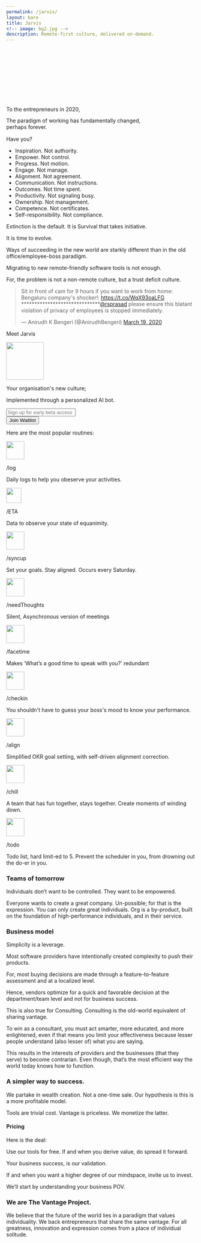 ```yaml
---
permalink: /jarvis/
layout: bare
title: Jarvis
<!-- image: bg2.jpg -->
description: Remote-first culture, delivered on-demand.
---
```


<!-- <div class="grid-x">
	<div class="small-6 cell">
		<img src="{{site.url}}/assets/img/jbg3.jpg" class="fullwidth" >
	</div>
	<div class="small-6 cell">
		<img src="{{site.url}}/assets/img/jbg2.jpg" class="fullwidth">
	</div>
</div> -->
<!-- <div style="background:url('https://www.sciencealert.com/images/articles/processed/remote-work_1024.jpg') no-repeat; background-size: cover;"> -->
<div style="background-size: cover; background: url('https://d24cgw3uvb9a9h.cloudfront.net/cms/5/7c1a85bd-24af-41fd-a4e6-9107c253cbef.jpg') no-repeat; background-position: center">
	<div class="grid-container">
		<div class="grid-x grid-padding-x s-ws-bottom-p" style="padding-top:10em;">
			<div class="small-4 small-offset-3 cell" >
					<div class="">
						<p class="nm f-1-25x ">To the entrepreneurs in 2020,</p>
						<p class=" f-1-5x bold" style="line-height: 1.2">The paradigm of working has fundamentally changed, <br> <span class="bkc">perhaps forever.</span></p>
						<p class="f-1-25x ">Have you?</p>
					</div>
			</div>
		</div>
	</div>
	<div class="grid-x align-right">
		<div class="small-5 end cell b-ws-bottom-p" >
			<div class="f-2x">
				<ul class="cyclelist">
				  <li><span class="wc bold">Inspiration. </span><span class="wcolor">Not authority.</span></li>
				  <li><span class="wc bold">Empower. </span><span class="wcolor">Not control.</span></li>
				  <li><span class="wc bold">Progress. </span><span class="wcolor">Not motion.</span></li>
				  <li><span class="wc bold">Engage. </span><span class="wcolor">Not manage.</span></li>
				  <li><span class="wc bold">Alignment. </span><span class="wcolor">Not agreement.</span></li>
				  <li><span class="wc bold">Communication. </span><span class="wcolor">Not instructions.</span></li>
				  <li><span class="wc bold">Outcomes. </span><span class="wcolor">Not time spent.</span></li>
				  <li><span class="wc bold">Productivity. </span><span class="wcolor">Not signaling busy.</span></li>
				  <li><span class="wc bold">Ownership. </span><span class="wcolor">Not management.</span></li>
				  <li><span class="wc bold">Competence. </span><span class="wcolor">Not certificates.</span></li>
				  <li><span class="wc bold">Self-responsibility. </span><span class="wcolor">Not compliance.</span></li>
				</ul>
			</div>
		</div>
	</div>
</div>

	
<!-- <div class="grid-container">
	<div class="grid-x align-center">
			<div class="small-10 wbg cell s-ws-top-p" style="margin-top: -8em;">
				<div class="grid-x grid-padding-x">
					<div class="small-7 cell text-right">
						<p class="nm f-1-25x">This is 2020.</p>
						<p class="nm f-1-25x">The ways of working have fundamentally changed, perhaps forever.</p>
						<p class="f-1-25x">Have you?</p>
					</div>
					<div class="small-5 cell">
						<div class="f-1-5x">Inspiration. Not authority.</div>
					</div>
				</div>
			</div>
	</div>
</div> -->
<div class="lgbg">
	<div class="grid-container">
		<div class="grid-x grid-padding-x align-center">
			<div class="small-6	cell b-ws-top b-ws-bottom-p">
				<p class="dbc bold nm">Extinction is the default. It is Survival that takes initiative. </p>
				<p>It is time to evolve.</p>
				<p>Ways of succeeding in the new world are starkly different than in the old office/employee-boss paradigm. </p>
				<p>Migrating to new remote-friendly software tools is not enough.</p>
				<p class="bold dbc">For, the problem is not a non-remote culture, but a trust deficit culture.</p>
				<div class="b-ws-top">
				<blockquote class="twitter-tweet"><p lang="en" dir="ltr">Sit in front of cam for 9 hours if you want to work from home: Bengaluru company&#39;s shocker!: <a href="https://t.co/WqX93oaLFG">https://t.co/WqX93oaLFG</a><br>******************************<a href="https://twitter.com/rsprasad?ref_src=twsrc%5Etfw">@rsprasad</a> please ensure this blatant violation of privacy of employees is stopped immediately.</p>&mdash; Anirudh K Bengeri (@AnirudhBengeri) <a href="https://twitter.com/AnirudhBengeri/status/1240500681456250880?ref_src=twsrc%5Etfw">March 19, 2020</a></blockquote> <script async src="https://platform.twitter.com/widgets.js" charset="utf-8"></script>
				</div>
			</div>
		</div>
	</div>
</div>
<!-- <div class="lgbg">
	<div class="grid-container">
		<div class="grid-x grid-padding-x align-center">
			<div class="small-6 cell b-ws-top b-ws-bottom-p">
				<p class="bold dbc">Don't wait to hear it from your managers</p>
				<blockquote>“It is difficult to get a man to understand something when his salary depends upon his not understanding it”
				<cite>-Said someone wise</cite>
				</blockquote>
				<p>The era of ‘manage’-ing individuals is over. Most managers understand it, but will not do anything about it.</p>
				<p> The other few have started to evolve and you can spot them by their drive to truly inspire output.</p>
				<p>They captain their team, to victory. With zen, energy, and vantage. And in observing their success, lies the secret to this transition.</p>
				<p>Champion productivity, not ‘manage’ humans. The latter produces no valuable business result, and is an archai-ing construct from the industrial age.</p>
				<p>We are championing this transition.</p>
			</div>
		</div>
	</div>
</div> -->
<div class="wbg">
	<div class="grid-container">
		<div class="grid-x grid-padding-x align-center">
			<div class="small-6 cell b-ws-bottom-p b-ws-top-p">
				<div class="text-center m-ws-bottom">
					<p class="f-1-5x">Meet <span class="bold dbc">Jarvis</span></p>
					<div><img src="{{site.url}}/assets/img/jarvis.png" width="100px;"></div>
				</div>
				<div class="text-center b-ws-bottom">
					<p class="bkc nm f-1-25x">Your organisation's new culture;</p>
					<p class="f-1-25x">Implemented through a personalized AI bot.</p>
				</div>
				<div class="grid-x align-center">
					<div class="small-8 cell">
						<div class="input-group">
						  <input class="input-group-field" type="email" placeholder="Sign up for early beta access">
						  <div class="input-group-button">
						    <input type="submit" class="button" value="Join Waitlist">
						  </div>
						</div>
					</div>
					 <div class="small-8 cell s-ws-bottom b-ws-top">
						<p>Here are the most popular routines:</p>
					</div>
				</div>
				<div class="grid-x grid-padding-x">
					<div class="small-4 cell">
						<img src="https://image.flaticon.com/icons/svg/846/846935.svg" width="48px;">
						<p class="dbc bold nm xs-ws-top">/log</p>
						<p class="s">Daily logs to help you obeserve your activities.</p>
					</div>
					<div class="small-4 cell">
						<img src="https://image.flaticon.com/icons/svg/786/786143.svg" width="40px;">
						<p class="dbc bold nm xs-ws-top-p">/ETA</p>
						<p class="s">Data to observe your state of equanimity.</p>
					</div>
					<div class="small-4 cell">
						<img src="https://image.flaticon.com/icons/svg/847/847645.svg" width="48px;">
						<p class="dbc bold nm xs-ws-top">/syncup</p>
						<p class="s">Set your goals. Stay aligned. Occurs every Saturday.</p>
					</div>
				<!-- <p class="m-ws-top">Think of it like every individual’s personal coach to help them operate at peak performance.</p>
				<p class="nm">We use it internally and have honed it over multiple iterations.</p>
				<p>PS: Shhh... It's the secret sauce, now being offered to the world.</p> -->
			</div>
			<div class="grid-x grid-padding-x s-ws-top s-ws-bottom op">
					<div class="small-4 cell">
						<img src="https://image.flaticon.com/icons/svg/2103/2103633.svg" width="48px;" class="gs">
						<p class="dbc bold nm xs-ws-top">/needThoughts</p>
						<p class="s">Silent, Asynchronous version of meetings</p>
					</div>
					<div class="small-4 cell">
						<img src="https://image.flaticon.com/icons/svg/2818/2818384.svg" width="48px;" class="gs">
						<p class="dbc bold nm ">/facetime</p>
						<p class="s">Makes ‘What’s a good time to speak with you?’ redundant</p>
					</div>
					<div class="small-4 cell">
						<img src="https://image.flaticon.com/icons/svg/1571/1571895.svg" width="48px;" class="gs">
						<p class="dbc bold nm xs-ws-top">/checkin</p>
						<p class="s">You shouldn't have to guess your boss's mood to know your performance.</p>
					</div>
			</div>
			<div class="grid-x grid-padding-x op">
					<div class="small-4 cell">
						<img src="https://image.flaticon.com/icons/svg/2699/2699706.svg" width="48px;" class="gs">
						<p class="dbc bold nm xs-ws-top">/align</p>
						<p class="s">Simplified OKR goal setting, with self-driven alignment correction.</p>
					</div>
					<div class="small-4 cell">
						<img src="https://image.flaticon.com/icons/svg/864/864763.svg" width="48px;" class="gs">
						<p class="dbc bold nm">/chill</p>
						<p class="s">A team that has fun together, stays together. Create moments of winding down.</p>
					</div>
					<div class="small-4 cell">
						<img src="https://image.flaticon.com/icons/svg/941/941560.svg" width="48px;" class="gs">
						<p class="dbc bold nm xs-ws-top">/todo</p>
						<p class="s">Todo list, hard limit-ed to 5. Prevent the scheduler in you, from drowning out the do-er in you.</p>
					</div>
			</div>
		</div>
	</div>
</div>
 




<!-- <div class="loader">
    <svg viewBox="0 0 80 80">
        <circle id="test" cx="40" cy="40" r="32"></circle>
    </svg>
</div>

<div class="loader triangle">
    <svg viewBox="0 0 86 80">
        <polygon points="43 8 79 72 7 72"></polygon>
    </svg>
</div>

<div class="loader">
    <svg viewBox="0 0 80 80">
        <rect x="8" y="8" width="64" height="64"></rect>
    </svg>
</div> 

// https://codepen.io/aaroniker/pen/omvYNZ 

-->


<div class="lgbg">
	<div class="grid-container">
		<div class="grid-x grid-padding-x align-center">
			<div class="small-6 cell b-ws-bottom-p b-ws-top-p">
				<h3>Teams of tomorrow</h3>
				<p class="bkc">Individuals don’t want to be controlled. They want to be empowered. </p>
				<p>Everyone wants to create a great company. Un-possible; for that is the expression. You can only create great individuals. Org is a by-product, built on the foundation of high-performance individuals, and in their service. </p>
			</div>
		</div>
	</div>
</div>
<div class="wbg">
	<div class="grid-container">
		<div class="grid-x grid-padding-x align-center">
			<div class="small-6 cell b-ws-bottom-p b-ws-top-p">
			<h3>Business model</h3>
			<p class="bkc">Simplicity is a leverage.</p>
			<p class="nm">Most software providers have intentionally created complexity to push their products.</p>
			<p>For, most buying decisions are made through a feature-to-feature assessment and at a localized level.</p>
			<p class="bkc">Hence, vendors optimize for a quick and favorable decision at the department/team level and not for business success.</p>
			<p class="b-ws-top">This is also true for Consulting. Consulting is the old-world equivalent of sharing vantage.</p>
			<p class="bkc">To win as a consultant, you must act smarter, more educated, and more enlightened, even if that means you limit your effectiveness because lesser people understand (also lesser of) what you are saying.</p>
			<p class="b-ws-top">This results in the interests of providers and the businesses (that they serve) to become contrarian. Even though, that’s the most efficient way the world today knows how to function.</p>
			</div>
		</div>
	</div>
</div>
<div class="wbg">
	<div class="grid-container">
		<div class="grid-x grid-padding-x align-center">
			<div class="small-6 cell b-ws-bottom-p">
			<h3>A simpler way to success.</h3>
			<p>We partake in wealth creation. Not a one-time sale. Our hypothesis is this is a more profitable model.</p>
			<p>Tools are trivial cost. Vantage is priceless. We monetize the latter.</p>
			<h4>Pricing</h4>
			<p>Here is the deal:</p>
			<p>Use our tools for free. If and when you derive value, do spread it forward.</p>
			<p>Your business success, is our validation.</p>
			<p>If and when you want a higher degree of our mindspace, invite us to invest.</p>
			<p>We’ll start by understanding your business POV.</p>
			</div>
<!-- <Book a problem thinking session.> -->
		</div>
	</div>
</div>
<div class="lgbg">
	<div class="grid-container">
		<div class="grid-x grid-padding-x align-center">
			<div class="small-6 cell b-ws-bottom-p b-ws-top-p">
			<h3>We are The Vantage Project.</h3>
			<p>We believe that the future of the world lies in a paradigm that values individuality. We back entrepreneurs that share the same vantage. For all greatness, innovation and expression comes from a place of individual solitude.</p>
			</div>
		</div>
	</div>
</div>
